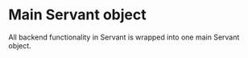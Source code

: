 
# Main Servant object

All backend functionality in Servant is wrapped into one main Servant object.
